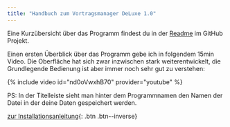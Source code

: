 ```yaml
---
title: "Handbuch zum Vortragsmanager DeLuxe 1.0"
---
```


Eine Kurzübersicht über das Programm findest du in der [Readme](https://github.com/thomasramm/Vortragsmanager/blob/master/README.md) im GitHub Projekt.

Einen ersten Überblick über das Programm gebe ich in folgendem 15min Video.
Die Oberfläche hat sich zwar inzwischen stark weiterentwickelt, die Grundlegende Bedienung ist aber immer noch sehr gut zu verstehen: 

{% include video id="nd0oVwxhB70" provider="youtube" %}

PS: In der Titelleiste sieht man hinter dem Programmnamen den Namen der Datei in der deine Daten gespeichert werden.

[zur Installationsanleitung](Installation.md){: .btn .btn--inverse}